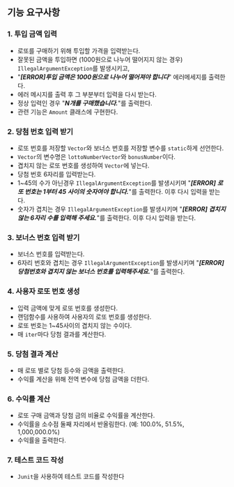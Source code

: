 
## 기능 요구사항


### 1. 투입 금액 입력
- 로또를 구매하기 위해 투입할 가격을 입력받는다.
- 잘못된 금액을 투입하면 (1000원으로 나누어 떨어지지 않는 경우) `IllegalArgumentException`를 발생시키고, 
- "***[ERROR]투입 금액은 1000원으로 나누어 떨어져야 합니다***" 에러메세지를 출력한다.
- 에러 메시지를 출력 후 그 부분부터 입력을 다시 받는다.
- 정상 입력인 경우 "***N개를 구매했습니다.***"를 출력한다.
- 관련 기능은 `Amount` 클래스에 구현한다.

### 2. 당첨 번호 입력 받기
- 로또 번호를 저장할 `Vector`와 보너스 번호를 저장할 변수를 `static`하게 선언한다.
- `Vector`의 변수명은 `lottoNumberVector`와 `bonusNumber`이다.
- 겹치지 않는 로또 번호를 생성하여 `Vector`에 넣는다.
- 당첨 번호 6자리를 입력받는다. 
- 1~45의 수가 아닌경우 `IllegalArgumentException`를 발생시키며 "***[ERROR] 로또 번호는 1부터 45 사이의 숫자여야 합니다.***"를 출력한다. 이후 다시 입력을 받는다.
- 숫자가 겹치는 경우 `IllegalArgumentException`를 발생시키며 "***[ERROR] 겹치지 않는 6자리 수를 입력해 주세요.***"를 출력한다. 이후 다시 입력을 받는다.
### 3. 보너스 번호 입력 받기
- 보너스 번호를 입력받는다.
- 6자리 번호와 겹치는 경우 `IllegalArgumentException`를 발생시키며 "***[ERROR] 당첨번호와 겹치지 않는 보너스 번호를 입력해주세요.***"를 출력한다.

### 4. 사용자 로또 번호 생성
- 입력 금액에 맞게 로또 번호를 생성한다.
- 랜덤함수를 사용하여 사용자의 로또 번호를 생성한다.
- 로또 번호는 1~45사이의 겹치지 않는 수이다. 
- 매 `iter`마다 당첨 결과를 계산한다. 

### 5. 당첨 결과 계산
- 매 로또 별로 당첨 등수와 금액을 출력한다.
- 수익률 계산을 위해 전역 변수에 당첨 금액을 더한다.

### 6. 수익률 계산
- 로또 구매 금액과 당첨 금의 비율로 수익률을 계산한다.
- 수익률을 소수점 둘째 자리에서 반올림한다. (예: 100.0%, 51.5%, 1,000,000.0%)
- 수익률을 출력한다.

### 7. 테스트 코드 작성
- `Junit`을 사용하여 테스트 코드를 작성한다 
